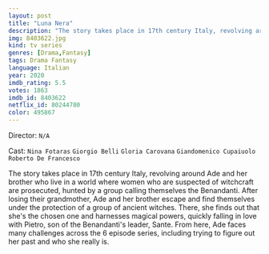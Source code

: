 ```yaml
---
layout: post
title: "Luna Nera"
description: "The story takes place in 17th century Italy, revolving around Ade and her brother who live in a world where women who are suspected of witchcraft are prosecuted, hunted by a group calling themselves the Benandanti. After losing their grandmother, Ade and her brother escape and find themselves under the protection of a group of ancient witches. There, she finds out that she's the chosen one and harnesses magical po.."
img: 8403622.jpg
kind: tv series
genres: [Drama,Fantasy]
tags: Drama Fantasy 
language: Italian
year: 2020
imdb_rating: 5.5
votes: 1863
imdb_id: 8403622
netflix_id: 80244780
color: 495867
---
```

Director: `N/A`  

Cast: `Nina Fotaras` `Giorgio Belli` `Gloria Carovana` `Giandomenico Cupaiuolo` `Roberto De Francesco` 

The story takes place in 17th century Italy, revolving around Ade and her brother who live in a world where women who are suspected of witchcraft are prosecuted, hunted by a group calling themselves the Benandanti. After losing their grandmother, Ade and her brother escape and find themselves under the protection of a group of ancient witches. There, she finds out that she's the chosen one and harnesses magical powers, quickly falling in love with Pietro, son of the Benandanti's leader, Sante. From here, Ade faces many challenges across the 6 episode series, including trying to figure out her past and who she really is.